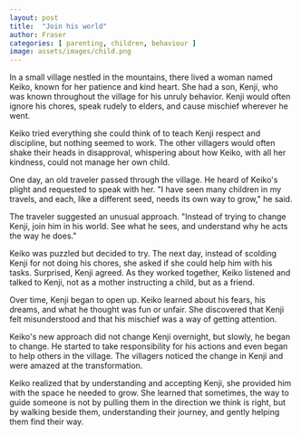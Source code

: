 ```yaml
---
layout: post
title:  "Join his world"
author: Fraser
categories: [ parenting, children, behaviour ]
image: assets/images/child.png
---
```

In a small village nestled in the mountains, there lived a woman named Keiko, known for her patience and kind heart. She had a son, Kenji, who was known throughout the village for his unruly behavior. Kenji would often ignore his chores, speak rudely to elders, and cause mischief wherever he went.

Keiko tried everything she could think of to teach Kenji respect and discipline, but nothing seemed to work. The other villagers would often shake their heads in disapproval, whispering about how Keiko, with all her kindness, could not manage her own child.

One day, an old traveler passed through the village. He heard of Keiko's plight and requested to speak with her. "I have seen many children in my travels, and each, like a different seed, needs its own way to grow," he said.

The traveler suggested an unusual approach. "Instead of trying to change Kenji, join him in his world. See what he sees, and understand why he acts the way he does."

Keiko was puzzled but decided to try. The next day, instead of scolding Kenji for not doing his chores, she asked if she could help him with his tasks. Surprised, Kenji agreed. As they worked together, Keiko listened and talked to Kenji, not as a mother instructing a child, but as a friend.

Over time, Kenji began to open up. Keiko learned about his fears, his dreams, and what he thought was fun or unfair. She discovered that Kenji felt misunderstood and that his mischief was a way of getting attention.

Keiko's new approach did not change Kenji overnight, but slowly, he began to change. He started to take responsibility for his actions and even began to help others in the village. The villagers noticed the change in Kenji and were amazed at the transformation.

Keiko realized that by understanding and accepting Kenji, she provided him with the space he needed to grow. She learned that sometimes, the way to guide someone is not by pulling them in the direction we think is right, but by walking beside them, understanding their journey, and gently helping them find their way.